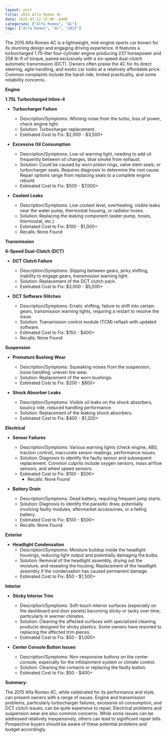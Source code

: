 ```yaml
---
layout: post
title: 2015 Alfa Romeo 4C
date: 2025-03-12 15:06 -0400
categories: ["Alfa Romeo", "4C"]
tags: ["Alfa Romeo", "4C", "2015"]
---
```

The 2015 Alfa Romeo 4C is a lightweight, mid-engine sports car known for its stunning design and engaging driving experience. It features a turbocharged 1.75-liter four-cylinder engine producing 237 horsepower and 258 lb-ft of torque, paired exclusively with a six-speed dual-clutch automatic transmission (DCT). Owners often praise the 4C for its direct steering, agile handling, and exotic car looks at a relatively affordable price. Common complaints include the harsh ride, limited practicality, and some reliability concerns.

**Engine**

**1.75L Turbocharged Inline-4**

*   **Turbocharger Failure**
    *   Description/Symptoms: Whining noise from the turbo, loss of power, check engine light.
    *   Solution: Turbocharger replacement.
    *   Estimated Cost to Fix: $2,000 - $3,500+

*   **Excessive Oil Consumption**
    *   Description/Symptoms: Low oil warning light, needing to add oil frequently between oil changes, blue smoke from exhaust.
    *   Solution: Could be caused by worn piston rings, valve stem seals, or turbocharger seals. Requires diagnosis to determine the root cause. Repair options range from replacing seals to a complete engine rebuild.
    *   Estimated Cost to Fix: $500 - $7,000+

*   **Coolant Leaks**
    *   Description/Symptoms: Low coolant level, overheating, visible leaks near the water pump, thermostat housing, or radiator hoses.
    *   Solution: Replacing the leaking component (water pump, hoses, thermostat, etc.)
    *   Estimated Cost to Fix: $100 - $1,000+
    *   Recalls: None Found

**Transmission**

**6-Speed Dual-Clutch (DCT)**

*   **DCT Clutch Failure**
    *   Description/Symptoms: Slipping between gears, jerky shifting, inability to engage gears, transmission warning light.
    *   Solution: Replacement of the DCT clutch pack.
    *   Estimated Cost to Fix: $3,000 - $5,000+

*   **DCT Software Glitches**
    *   Description/Symptoms: Erratic shifting, failure to shift into certain gears, transmission warning lights, requiring a restart to resolve the issue.
    *   Solution: Transmission control module (TCM) reflash with updated software.
    *   Estimated Cost to Fix: $150 - $400+
    *   Recalls: None Found

**Suspension**

*   **Premature Bushing Wear**
    *   Description/Symptoms: Squeaking noises from the suspension, loose handling, uneven tire wear.
    *   Solution: Replacement of the worn bushings.
    *   Estimated Cost to Fix: $200 - $800+

*   **Shock Absorber Leaks**
    *   Description/Symptoms: Visible oil leaks on the shock absorbers, bouncy ride, reduced handling performance.
    *   Solution: Replacement of the leaking shock absorbers.
    *   Estimated Cost to Fix: $400 - $1,200+

**Electrical**

*   **Sensor Failures**
    *   Description/Symptoms: Various warning lights (check engine, ABS, traction control), inaccurate sensor readings, performance issues.
    *   Solution: Diagnosis to identify the faulty sensor and subsequent replacement. Common culprits include oxygen sensors, mass airflow sensors, and wheel speed sensors.
    *   Estimated Cost to Fix: $100 - $500+
        *   Recalls: None Found

*   **Battery Drain**
    *   Description/Symptoms: Dead battery, requiring frequent jump starts.
    *   Solution: Diagnosis to identify the parasitic draw, potentially involving faulty modules, aftermarket accessories, or a failing battery.
    *   Estimated Cost to Fix: $100 - $500+
    * Recalls: None Found

**Exterior**

*   **Headlight Condensation**
    *   Description/Symptoms: Moisture buildup inside the headlight housings, reducing light output and potentially damaging the bulbs.
    *   Solution: Removal of the headlight assembly, drying out the moisture, and resealing the housing. Replacement of the headlight assembly if the condensation has caused permanent damage.
    *   Estimated Cost to Fix: $50 - $1,500+

**Interior**

*   **Sticky Interior Trim**
    *   Description/Symptoms: Soft-touch interior surfaces (especially on the dashboard and door panels) becoming sticky or tacky over time, particularly in warmer climates.
    *   Solution: Cleaning the affected surfaces with specialized cleaning products designed for sticky plastics. Some owners have resorted to replacing the affected trim pieces.
    *   Estimated Cost to Fix: $50 - $1,000+

*   **Center Console Button Issues**
    *   Description/Symptoms: Non-responsive buttons on the center console, especially for the infotainment system or climate control.
    *   Solution: Cleaning the contacts or replacing the faulty button.
    *   Estimated Cost to Fix: $50 - $400+

**Summary:**

The 2015 Alfa Romeo 4C, while celebrated for its performance and style, can present owners with a range of issues. Engine and transmission problems, particularly turbocharger failures, excessive oil consumption, and DCT clutch issues, can be quite expensive to repair. Electrical problems and suspension wear are also common concerns. While some issues can be addressed relatively inexpensively, others can lead to significant repair bills. Prospective buyers should be aware of these potential problems and budget accordingly.

